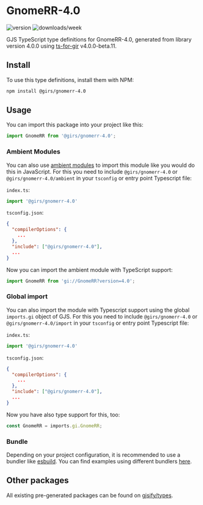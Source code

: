 
# GnomeRR-4.0

![version](https://img.shields.io/npm/v/@girs/gnomerr-4.0)
![downloads/week](https://img.shields.io/npm/dw/@girs/gnomerr-4.0)


GJS TypeScript type definitions for GnomeRR-4.0, generated from library version 4.0.0 using [ts-for-gir](https://github.com/gjsify/ts-for-gir) v4.0.0-beta.11.


## Install

To use this type definitions, install them with NPM:
```bash
npm install @girs/gnomerr-4.0
```

## Usage

You can import this package into your project like this:
```ts
import GnomeRR from '@girs/gnomerr-4.0';
```

### Ambient Modules

You can also use [ambient modules](https://github.com/gjsify/ts-for-gir/tree/main/packages/cli#ambient-modules) to import this module like you would do this in JavaScript.
For this you need to include `@girs/gnomerr-4.0` or `@girs/gnomerr-4.0/ambient` in your `tsconfig` or entry point Typescript file:

`index.ts`:
```ts
import '@girs/gnomerr-4.0'
```

`tsconfig.json`:
```json
{
  "compilerOptions": {
    ...
  },
  "include": ["@girs/gnomerr-4.0"],
  ...
}
```

Now you can import the ambient module with TypeScript support: 

```ts
import GnomeRR from 'gi://GnomeRR?version=4.0';
```

### Global import

You can also import the module with Typescript support using the global `imports.gi` object of GJS.
For this you need to include `@girs/gnomerr-4.0` or `@girs/gnomerr-4.0/import` in your `tsconfig` or entry point Typescript file:

`index.ts`:
```ts
import '@girs/gnomerr-4.0'
```

`tsconfig.json`:
```json
{
  "compilerOptions": {
    ...
  },
  "include": ["@girs/gnomerr-4.0"],
  ...
}
```

Now you have also type support for this, too:

```ts
const GnomeRR = imports.gi.GnomeRR;
```

### Bundle

Depending on your project configuration, it is recommended to use a bundler like [esbuild](https://esbuild.github.io/). You can find examples using different bundlers [here](https://github.com/gjsify/ts-for-gir/tree/main/examples).

## Other packages

All existing pre-generated packages can be found on [gjsify/types](https://github.com/gjsify/types).

